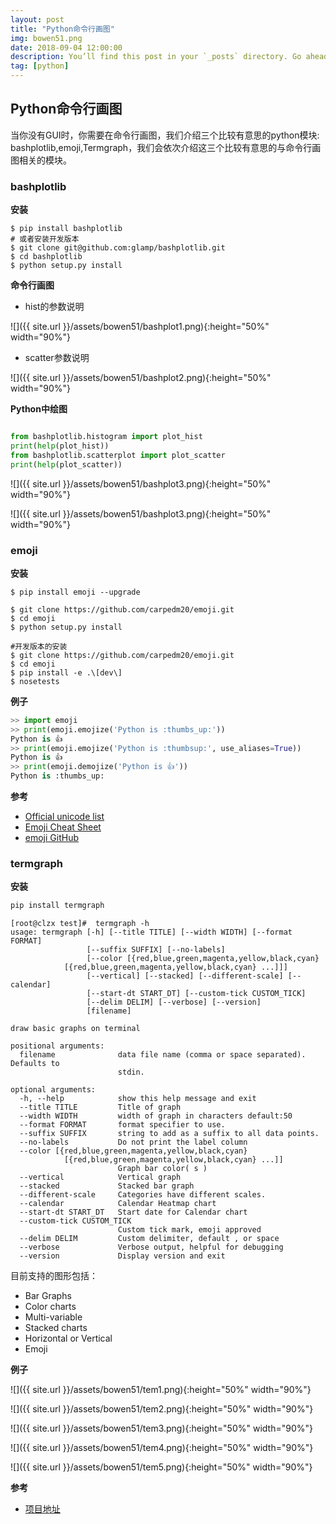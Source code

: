 ```yaml
---
layout: post
title: "Python命令行画图"
img: bowen51.png
date: 2018-09-04 12:00:00 
description: You’ll find this post in your `_posts` directory. Go ahead and edit it and re-build the site to see your changes. # Add post description (optional)
tag: [python]
---
```



## Python命令行画图

当你没有GUI时，你需要在命令行画图，我们介绍三个比较有意思的python模块: bashplotlib,emoji,Termgraph，我们会依次介绍这三个比较有意思的与命令行画图相关的模块。

### bashplotlib

**安装**

```shell
$ pip install bashplotlib
# 或者安装开发版本
$ git clone git@github.com:glamp/bashplotlib.git
$ cd bashplotlib
$ python setup.py install
```
**命令行画图**

+ hist的参数说明

![]({{ site.url }}/assets/bowen51/bashplot1.png){:height="50%" width="90%"}



+ scatter参数说明

![]({{ site.url }}/assets/bowen51/bashplot2.png){:height="50%" width="90%"}




**Python中绘图**

```python

from bashplotlib.histogram import plot_hist
print(help(plot_hist))
from bashplotlib.scatterplot import plot_scatter
print(help(plot_scatter))
```

![]({{ site.url }}/assets/bowen51/bashplot3.png){:height="50%" width="90%"}


![]({{ site.url }}/assets/bowen51/bashplot3.png){:height="50%" width="90%"}



### emoji

**安装**

```shell
$ pip install emoji --upgrade

$ git clone https://github.com/carpedm20/emoji.git
$ cd emoji
$ python setup.py install

#开发版本的安装
$ git clone https://github.com/carpedm20/emoji.git
$ cd emoji
$ pip install -e .\[dev\]
$ nosetests

```

**例子**

```python
>> import emoji
>> print(emoji.emojize('Python is :thumbs_up:'))
Python is 👍
>> print(emoji.emojize('Python is :thumbsup:', use_aliases=True))
Python is 👍
>> print(emoji.demojize('Python is 👍'))
Python is :thumbs_up:
```


**参考**

+ [Official unicode list](http://www.unicode.org/emoji/charts/full-emoji-list.html)
+ [Emoji Cheat Sheet](https://www.webfx.com/tools/emoji-cheat-sheet/)
+ [emoji GitHub](https://github.com/carpedm20/emoji/)

### termgraph

**安装**

```python
pip install termgraph
```

```shell
[root@clzx test]#  termgraph -h
usage: termgraph [-h] [--title TITLE] [--width WIDTH] [--format FORMAT]
                 [--suffix SUFFIX] [--no-labels]
                 [--color [{red,blue,green,magenta,yellow,black,cyan} 
			[{red,blue,green,magenta,yellow,black,cyan} ...]]]
                 [--vertical] [--stacked] [--different-scale] [--calendar]
                 [--start-dt START_DT] [--custom-tick CUSTOM_TICK]
                 [--delim DELIM] [--verbose] [--version]
                 [filename]

draw basic graphs on terminal

positional arguments:
  filename              data file name (comma or space separated). Defaults to
                        stdin.

optional arguments:
  -h, --help            show this help message and exit
  --title TITLE         Title of graph
  --width WIDTH         width of graph in characters default:50
  --format FORMAT       format specifier to use.
  --suffix SUFFIX       string to add as a suffix to all data points.
  --no-labels           Do not print the label column
  --color [{red,blue,green,magenta,yellow,black,cyan} 
            [{red,blue,green,magenta,yellow,black,cyan} ...]]
                        Graph bar color( s )
  --vertical            Vertical graph
  --stacked             Stacked bar graph
  --different-scale     Categories have different scales.
  --calendar            Calendar Heatmap chart
  --start-dt START_DT   Start date for Calendar chart
  --custom-tick CUSTOM_TICK
                        Custom tick mark, emoji approved
  --delim DELIM         Custom delimiter, default , or space
  --verbose             Verbose output, helpful for debugging
  --version             Display version and exit

```


目前支持的图形包括：

+ Bar Graphs
+ Color charts
+ Multi-variable
+ Stacked charts
+ Horizontal or Vertical
+ Emoji

**例子**

![]({{ site.url }}/assets/bowen51/tem1.png){:height="50%" width="90%"}

![]({{ site.url }}/assets/bowen51/tem2.png){:height="50%" width="90%"}

![]({{ site.url }}/assets/bowen51/tem3.png){:height="50%" width="90%"}

![]({{ site.url }}/assets/bowen51/tem4.png){:height="50%" width="90%"}

![]({{ site.url }}/assets/bowen51/tem5.png){:height="50%" width="90%"}



 **参考**

+ [项目地址](https://github.com/mkaz/termgraph?utm_source=mybridge&utm_medium=blog&utm_campaign=read_more)


